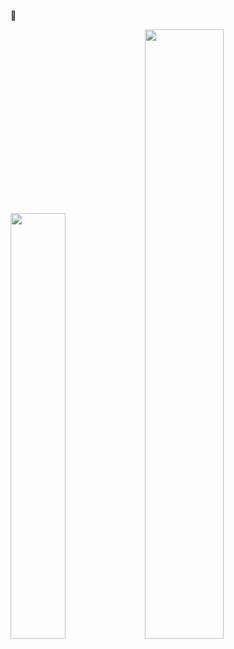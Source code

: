 👋

<img src="https://github-readme-stats.vercel.app/api/top-langs/?username=lil-doudou&langs_count=10&layout=compact" width="41.8%"/> <img src="https://github-readme-stats.vercel.app/api?username=lil-doudou" width="50%"/>
